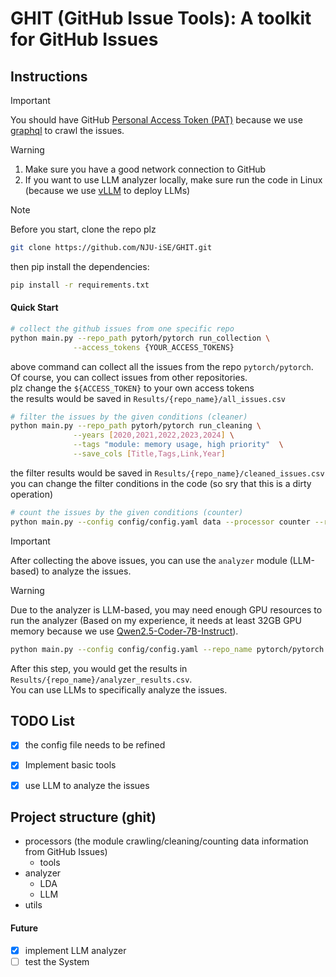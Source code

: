# GHIT (GitHub Issue Tools): A toolkit for GitHub Issues

## Instructions
> [!IMPORTANT]
> 
> You should have GitHub [Personal Access Token (PAT)](https://docs.github.com/en/authentication/keeping-your-account-and-data-secure/managing-your-personal-access-tokens) because we use [graphql](https://docs.github.com/en/graphql) to crawl the issues.

> [!WARNING]
> 1. Make sure you have a good network connection to GitHub
> 2. If you want to use LLM analyzer locally, make sure run the code in Linux (because we use [vLLM](https://github.com/vllm-project/vllm) to deploy LLMs)

> [!Note] 
> Before you start, clone the repo plz
> ```bash
> git clone https://github.com/NJU-iSE/GHIT.git
> ```
> then pip install the dependencies:
> ```bash
> pip install -r requirements.txt
>```
#### Quick Start
```bash
# collect the github issues from one specific repo
python main.py --repo_path pytorh/pytorch run_collection \
              --access_tokens {YOUR_ACCESS_TOKENS}
```
above command can collect all the issues from the repo `pytorch/pytorch`.  
Of course, you can collect issues from other repositories.  
plz change the `${ACCESS_TOKEN}` to your own access tokens  
the results would be saved in `Results/{repo_name}/all_issues.csv`  
```bash
# filter the issues by the given conditions (cleaner)
python main.py --repo_path pytorh/pytorch run_cleaning \
              --years [2020,2021,2022,2023,2024] \
              --tags "module: memory usage, high priority"  \
              --save_cols [Title,Tags,Link,Year]
```
the filter results would be saved in `Results/{repo_name}/cleaned_issues.csv`  
you can change the filter conditions in the code (so sry that this is a dirty operation)

```bash
# count the issues by the given conditions (counter)
python main.py --config config/config.yaml data --processor counter --repo_name pytorch/pytorch
```

> [!IMPORTANT]
> 
> After collecting the above issues, you can use the `analyzer` module (LLM-based) to analyze the issues.

> [!WARNING]
> 
> Due to the analyzer is LLM-based, you may need enough GPU resources to run the analyzer
> (Based on my experience, it needs at least 32GB GPU memory because we use [Qwen2.5-Coder-7B-Instruct](https://huggingface.co/Qwen/Qwen2.5-Coder-7B-Instruct)).

```bash
python main.py --config config/config.yaml --repo_name pytorch/pytorch analyze
```

After this step, you would get the results in `Results/{repo_name}/analyzer_results.csv`.  
You can use LLMs to specifically analyze the issues.

## TODO List
- [x] the config file needs to be refined
- [x] Implement basic tools
- [x] use LLM to analyze the issues


## Project structure (ghit)
* processors (the module crawling/cleaning/counting data information from GitHub Issues)
  * tools
* analyzer
  * LDA
  * LLM
* utils


#### Future
- [x] implement LLM analyzer
- [ ] test the System